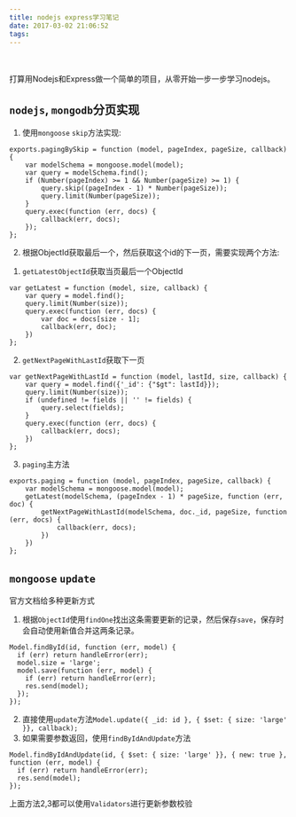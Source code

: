 ```yaml
---
title: nodejs express学习笔记
date: 2017-03-02 21:06:52
tags:
---
```

　　<p>打算用Nodejs和Express做一个简单的项目，从零开始一步一步学习nodejs。</p>
## `nodejs`, `mongodb`分页实现
1. 使用`mongoose` `skip`方法实现:
```
exports.pagingBySkip = function (model, pageIndex, pageSize, callback) {
    var modelSchema = mongoose.model(model);
    var query = modelSchema.find();
    if (Number(pageIndex) >= 1 && Number(pageSize) >= 1) {
        query.skip((pageIndex - 1) * Number(pageSize));
        query.limit(Number(pageSize));
    }
    query.exec(function (err, docs) {
        callback(err, docs);
    });
};
```
2. 根据ObjectId获取最后一个，然后获取这个id的下一页，需要实现两个方法:
<!-- more -->
  1. `getLatestObjectId`获取当页最后一个ObjectId
```
var getLatest = function (model, size, callback) {
    var query = model.find();
    query.limit(Number(size));
    query.exec(function (err, docs) {
        var doc = docs[size - 1];
        callback(err, doc);
    })
};
```
  2. `getNextPageWithLastId`获取下一页
```  
var getNextPageWithLastId = function (model, lastId, size, callback) {
    var query = model.find({'_id': {"$gt": lastId}});
    query.limit(Number(size));
    if (undefined != fields || '' != fields) {
        query.select(fields);
    }
    query.exec(function (err, docs) {
        callback(err, docs);
    })
};
```
  3. `paging`主方法
```  
exports.paging = function (model, pageIndex, pageSize, callback) {
    var modelSchema = mongoose.model(model);
    getLatest(modelSchema, (pageIndex - 1) * pageSize, function (err, doc) {
        getNextPageWithLastId(modelSchema, doc._id, pageSize, function (err, docs) {
            callback(err, docs);
        })
    })
};
```

## `mongoose` `update`
官方文档给多种更新方式
1. 根据`ObjectId`使用`findOne`找出这条需要更新的记录，然后保存`save`，保存时会自动使用新值合并这两条记录。  
```
Model.findById(id, function (err, model) {
  if (err) return handleError(err);
  model.size = 'large';
  model.save(function (err, model) {
    if (err) return handleError(err);
    res.send(model);
  });
});
```
2. 直接使用`update`方法`Model.update({ _id: id }, { $set: { size: 'large' }}, callback);`
3. 如果需要参数返回，使用`findByIdAndUpdate`方法   
```
Model.findByIdAndUpdate(id, { $set: { size: 'large' }}, { new: true }, function (err, model) {
  if (err) return handleError(err);
  res.send(model);
});
```
上面方法2,3都可以使用`Validators`进行更新参数校验
